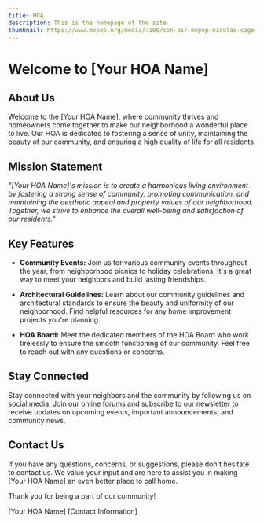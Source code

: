 ```yaml
---
title: HOA
description: This is the homepage of the site
thumbnail: https://www.mopop.org/media/7190/con-air-mopop-nicolas-cage-so-bad-its-good.jpg
---
```


# Welcome to [Your HOA Name]

## About Us

Welcome to the [Your HOA Name], where community thrives and homeowners come together to make our neighborhood a wonderful place to live. Our HOA is dedicated to fostering a sense of unity, maintaining the beauty of our community, and ensuring a high quality of life for all residents.

## Mission Statement

*"[Your HOA Name]'s mission is to create a harmonious living environment by fostering a strong sense of community, promoting communication, and maintaining the aesthetic appeal and property values of our neighborhood. Together, we strive to enhance the overall well-being and satisfaction of our residents."*

## Key Features

- **Community Events:** Join us for various community events throughout the year, from neighborhood picnics to holiday celebrations. It's a great way to meet your neighbors and build lasting friendships.

- **Architectural Guidelines:** Learn about our community guidelines and architectural standards to ensure the beauty and uniformity of our neighborhood. Find helpful resources for any home improvement projects you're planning.

- **HOA Board:** Meet the dedicated members of the HOA Board who work tirelessly to ensure the smooth functioning of our community. Feel free to reach out with any questions or concerns.

## Stay Connected

Stay connected with your neighbors and the community by following us on social media. Join our online forums and subscribe to our newsletter to receive updates on upcoming events, important announcements, and community news.

## Contact Us

If you have any questions, concerns, or suggestions, please don't hesitate to contact us. We value your input and are here to assist you in making [Your HOA Name] an even better place to call home.

Thank you for being a part of our community!

[Your HOA Name]
[Contact Information]
